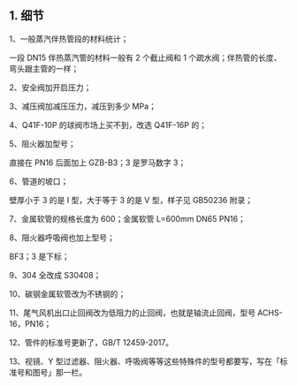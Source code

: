 ## 1. 细节

1、一般蒸汽伴热管段的材料统计；

一段 DN15 伴热蒸汽管的材料一般有 2 个截止阀和 1 个疏水阀；伴热管的长度、弯头跟主管的一样；

2、安全阀加开启压力；

3、减压阀加减压压力，减压到多少 MPa；

4、Q41F-10P 的球阀市场上买不到，改选 Q41F-16P 的；

5、阻火器加型号；

直接在 PN16 后面加上 GZB-B3；3 是罗马数字 3；

6、管道的坡口；

壁厚小于 3 的是 I 型，大于等于 3 的是 V 型，样子见 GB50236 附录；

7、金属软管的规格长度为 600；金属软管 L=600mm DN65 PN16；

8、阻火器呼吸阀也加上型号；

BF3；3 是下标；

9、304 全改成 S30408；

10、碳钢金属软管改为不锈钢的；

11、尾气风机出口止回阀改为低阻力的止回阀，也就是轴流止回阀，型号 ACHS-16，PN16；

12、管件的标准号更新了，GB/T 12459-2017。

13、视镜、Y 型过滤器、阻火器、呼吸阀等等这些特殊件的型号都要写，写在「标准号和图号」那一栏。

